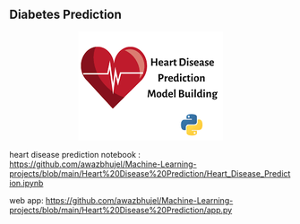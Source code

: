 ## Diabetes Prediction

<p align="center">
  <img src="https://github.com/awazbhujel/Machine-Learning-projects/blob/main/Heart%20Disease%20Prediction/heart%20disease.png"  title="hover text">
</p>

heart disease  prediction notebook :  https://github.com/awazbhujel/Machine-Learning-projects/blob/main/Heart%20Disease%20Prediction/Heart_Disease_Prediction.ipynb


web app: https://github.com/awazbhujel/Machine-Learning-projects/blob/main/Heart%20Disease%20Prediction/app.py
